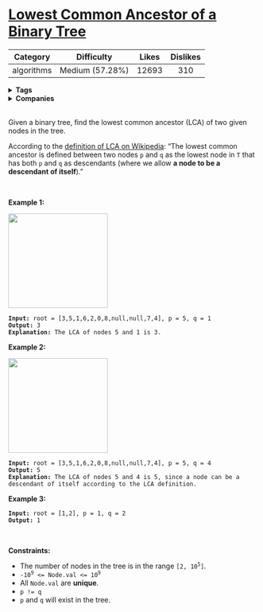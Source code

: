 # [Lowest Common Ancestor of a Binary Tree](https://leetcode.com/problems/lowest-common-ancestor-of-a-binary-tree/description/)

| Category | Difficulty | Likes | Dislikes |
| :------: | :--------: | :---: | :------: |
| algorithms | Medium (57.28%) | 12693 | 310 |

<details>
  <summary><strong>Tags</strong></summary>

  [tree](https://leetcode.com/tag/tree)

</details>

<details>
  <summary><strong>Companies</strong></summary>

  amazon | apple | facebook | linkedin | microsoft

</details>
<br />
<p>Given a binary tree, find the lowest common ancestor (LCA) of two given nodes in the tree.</p>

<p>According to the <a href="https://en.wikipedia.org/wiki/Lowest_common_ancestor" target="_blank">definition of LCA on Wikipedia</a>: &ldquo;The lowest common ancestor is defined between two nodes <code>p</code> and <code>q</code> as the lowest node in <code>T</code> that has both <code>p</code> and <code>q</code> as descendants (where we allow <b>a node to be a descendant of itself</b>).&rdquo;</p>

<p>&nbsp;</p>
<p><strong>Example 1:</strong></p>
<img alt="" src="https://assets.leetcode.com/uploads/2018/12/14/binarytree.png" style="width: 200px; height: 190px;" />
<pre><code><strong>Input:</strong> root = [3,5,1,6,2,0,8,null,null,7,4], p = 5, q = 1
<strong>Output:</strong> 3
<strong>Explanation:</strong> The LCA of nodes 5 and 1 is 3.</code></pre>

<p><strong>Example 2:</strong></p>
<img alt="" src="https://assets.leetcode.com/uploads/2018/12/14/binarytree.png" style="width: 200px; height: 190px;" />
<pre><code><strong>Input:</strong> root = [3,5,1,6,2,0,8,null,null,7,4], p = 5, q = 4
<strong>Output:</strong> 5
<strong>Explanation:</strong> The LCA of nodes 5 and 4 is 5, since a node can be a descendant of itself according to the LCA definition.</code></pre>

<p><strong>Example 3:</strong></p>

<pre><code><strong>Input:</strong> root = [1,2], p = 1, q = 2
<strong>Output:</strong> 1</code></pre>

<p>&nbsp;</p>
<p><strong>Constraints:</strong></p>

<ul>
  <li>The number of nodes in the tree is in the range <code>[2, 10<sup>5</sup>]</code>.</li>
  <li><code>-10<sup>9</sup> &lt;= Node.val &lt;= 10<sup>9</sup></code></li>
  <li>All <code>Node.val</code> are <strong>unique</strong>.</li>
  <li><code>p != q</code></li>
  <li><code>p</code> and <code>q</code> will exist in the tree.</li>
</ul>

